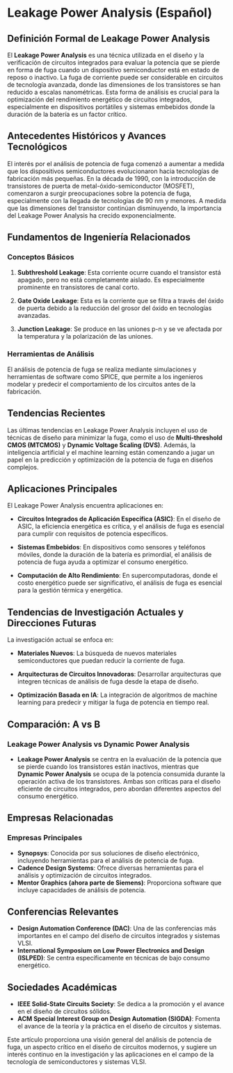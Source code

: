 # Leakage Power Analysis (Español)

## Definición Formal de Leakage Power Analysis

El **Leakage Power Analysis** es una técnica utilizada en el diseño y la verificación de circuitos integrados para evaluar la potencia que se pierde en forma de fuga cuando un dispositivo semiconductor está en estado de reposo o inactivo. La fuga de corriente puede ser considerable en circuitos de tecnología avanzada, donde las dimensiones de los transistores se han reducido a escalas nanométricas. Esta forma de análisis es crucial para la optimización del rendimiento energético de circuitos integrados, especialmente en dispositivos portátiles y sistemas embebidos donde la duración de la batería es un factor crítico.

## Antecedentes Históricos y Avances Tecnológicos

El interés por el análisis de potencia de fuga comenzó a aumentar a medida que los dispositivos semiconductores evolucionaron hacia tecnologías de fabricación más pequeñas. En la década de 1990, con la introducción de transistores de puerta de metal-óxido-semiconductor (MOSFET), comenzaron a surgir preocupaciones sobre la potencia de fuga, especialmente con la llegada de tecnologías de 90 nm y menores. A medida que las dimensiones del transistor continúan disminuyendo, la importancia del Leakage Power Analysis ha crecido exponencialmente.

## Fundamentos de Ingeniería Relacionados

### Conceptos Básicos

1. **Subthreshold Leakage**: Esta corriente ocurre cuando el transistor está apagado, pero no está completamente aislado. Es especialmente prominente en transistores de canal corto.
  
2. **Gate Oxide Leakage**: Esta es la corriente que se filtra a través del óxido de puerta debido a la reducción del grosor del óxido en tecnologías avanzadas.

3. **Junction Leakage**: Se produce en las uniones p-n y se ve afectada por la temperatura y la polarización de las uniones.

### Herramientas de Análisis

El análisis de potencia de fuga se realiza mediante simulaciones y herramientas de software como SPICE, que permite a los ingenieros modelar y predecir el comportamiento de los circuitos antes de la fabricación.

## Tendencias Recientes

Las últimas tendencias en Leakage Power Analysis incluyen el uso de técnicas de diseño para minimizar la fuga, como el uso de **Multi-threshold CMOS (MTCMOS)** y **Dynamic Voltage Scaling (DVS)**. Además, la inteligencia artificial y el machine learning están comenzando a jugar un papel en la predicción y optimización de la potencia de fuga en diseños complejos.

## Aplicaciones Principales

El Leakage Power Analysis encuentra aplicaciones en:

- **Circuitos Integrados de Aplicación Específica (ASIC)**: En el diseño de ASIC, la eficiencia energética es crítica, y el análisis de fuga es esencial para cumplir con requisitos de potencia específicos.
  
- **Sistemas Embebidos**: En dispositivos como sensores y teléfonos móviles, donde la duración de la batería es primordial, el análisis de potencia de fuga ayuda a optimizar el consumo energético.

- **Computación de Alto Rendimiento**: En supercomputadoras, donde el costo energético puede ser significativo, el análisis de fuga es esencial para la gestión térmica y energética.

## Tendencias de Investigación Actuales y Direcciones Futuras

La investigación actual se enfoca en:

- **Materiales Nuevos**: La búsqueda de nuevos materiales semiconductores que puedan reducir la corriente de fuga.
  
- **Arquitecturas de Circuitos Innovadoras**: Desarrollar arquitecturas que integren técnicas de análisis de fuga desde la etapa de diseño.

- **Optimización Basada en IA**: La integración de algoritmos de machine learning para predecir y mitigar la fuga de potencia en tiempo real.

## Comparación: A vs B

### Leakage Power Analysis vs Dynamic Power Analysis

- **Leakage Power Analysis** se centra en la evaluación de la potencia que se pierde cuando los transistores están inactivos, mientras que **Dynamic Power Analysis** se ocupa de la potencia consumida durante la operación activa de los transistores. Ambas son críticas para el diseño eficiente de circuitos integrados, pero abordan diferentes aspectos del consumo energético.

## Empresas Relacionadas

### Empresas Principales

- **Synopsys**: Conocida por sus soluciones de diseño electrónico, incluyendo herramientas para el análisis de potencia de fuga.
- **Cadence Design Systems**: Ofrece diversas herramientas para el análisis y optimización de circuitos integrados.
- **Mentor Graphics (ahora parte de Siemens)**: Proporciona software que incluye capacidades de análisis de potencia.

## Conferencias Relevantes

- **Design Automation Conference (DAC)**: Una de las conferencias más importantes en el campo del diseño de circuitos integrados y sistemas VLSI.
- **International Symposium on Low Power Electronics and Design (ISLPED)**: Se centra específicamente en técnicas de bajo consumo energético.

## Sociedades Académicas

- **IEEE Solid-State Circuits Society**: Se dedica a la promoción y el avance en el diseño de circuitos sólidos.
- **ACM Special Interest Group on Design Automation (SIGDA)**: Fomenta el avance de la teoría y la práctica en el diseño de circuitos y sistemas.

Este artículo proporciona una visión general del análisis de potencia de fuga, un aspecto crítico en el diseño de circuitos modernos, y sugiere un interés continuo en la investigación y las aplicaciones en el campo de la tecnología de semiconductores y sistemas VLSI.